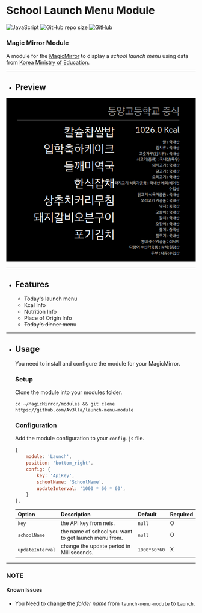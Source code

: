 # School Launch Menu Module

![JavaScript](https://img.shields.io/badge/JavaScript-181717.svg?logo=javascript)
![GitHub repo size](https://img.shields.io/github/repo-size/av3lla/launch-menu-module)
[![GitHub](https://img.shields.io/github/license/av3lla/launch-menu-module)](https://mit-license.org/)

### Magic Mirror Module

A module for the [MagicMirror](https://github.com/MichMich/MagicMirror) to display a *school launch menu* using data from [Korea Ministry of Education](https://open.neis.go.kr/).

---

* ## Preview
![preview](.github/preview.png)

---

* ## Features
    * Today's launch menu
    * Kcal Info
    * Nutrition Info
    * Place of Origin Info
    * ~~Today's dinner menu~~ 

---

* ## Usage
    You need to install and configure the module for your MagicMirror.

    ### Setup
    Clone the module into your modules folder.
    ```shell
    cd ~/MagicMirror/modules && git clone https://github.com/Av3lla/launch-menu-module
    ```
    ### Configuration

    Add the module configuration to your `config.js` file.

    ```js
    {
    	module: 'Launch',
    	position: 'bottom_right',
    	config: {
            key: 'ApiKey',
            schoolName: 'SchoolName',
            updateInterval: '1000 * 60 * 60',
    	}
    },
    ```

    | Option | Description | Default | Required |
    |---|---|---|---|
    | `key` | the API key from neis.| `null` | O |
    | `schoolName` | the name of school you want to get launch menu from. | `null` | O |
    | `updateInterval` | change the update period in Milliseconds. | `1000*60*60` | X |

---

### NOTE

#### Known Issues
  * You Need to change the *folder name* from `launch-menu-module` to `Launch`.